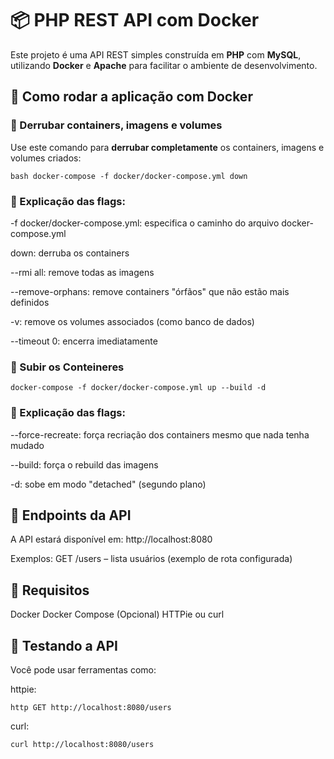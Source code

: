 # 📦 PHP REST API com Docker

Este projeto é uma API REST simples construída em **PHP** com **MySQL**, utilizando **Docker** e **Apache** para facilitar o ambiente de desenvolvimento.

## 🚀 Como rodar a aplicação com Docker

### 🔽 Derrubar containers, imagens e volumes

Use este comando para **derrubar completamente** os containers, imagens e volumes criados:

```
bash docker-compose -f docker/docker-compose.yml down
```

### 📌 Explicação das flags:

-f docker/docker-compose.yml: especifica o caminho do arquivo docker-compose.yml

down: derruba os containers

--rmi all: remove todas as imagens

--remove-orphans: remove containers "órfãos" que não estão mais definidos

-v: remove os volumes associados (como banco de dados)

--timeout 0: encerra imediatamente

### 🔽 Subir os Conteineres

```
docker-compose -f docker/docker-compose.yml up --build -d
```

### 📌 Explicação das flags:

--force-recreate: força recriação dos containers mesmo que nada tenha mudado

--build: força o rebuild das imagens

-d: sobe em modo "detached" (segundo plano)

## 📡 Endpoints da API

A API estará disponível em:
http://localhost:8080

Exemplos:
GET /users – lista usuários (exemplo de rota configurada)

## 📌 Requisitos

Docker
Docker Compose
(Opcional) HTTPie ou curl

## 🧪 Testando a API

Você pode usar ferramentas como:

httpie:

```
http GET http://localhost:8080/users
```

curl:

```
curl http://localhost:8080/users
```
